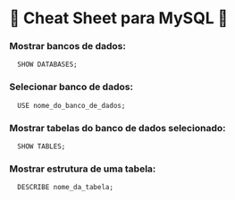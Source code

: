 <h1>🐬 Cheat Sheet para MySQL 🐬</h1>

<h3>Mostrar bancos de dados:</h3>

``` 
  SHOW DATABASES;
```

<h3>Selecionar banco de dados:</h3>

``` 
  USE nome_do_banco_de_dados;
```

<h3>Mostrar tabelas do banco de dados selecionado:</h3>

``` 
  SHOW TABLES;
```

<h3>Mostrar estrutura de uma tabela:</h3>

``` 
  DESCRIBE nome_da_tabela;
```
